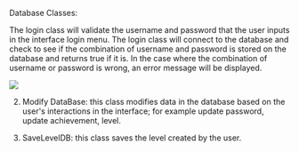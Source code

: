 Database Classes: 

The login class will validate the username and password that the user inputs in the interface login menu. The login class will connect to the database and check to see if the combination of username and password is stored on the database and returns true if it is. In the case where the combination of username or password is wrong, an error message will be displayed. 

![](https://github.com/markwindsorr/CS4770/blob/master/images/LoginUML%20(1).png)

2. Modify DataBase: this class modifies data in the database based on the user's interactions in the interface; for example update password, update achievement, level. 

3. SaveLevelDB: this class saves the level created by the user. 



